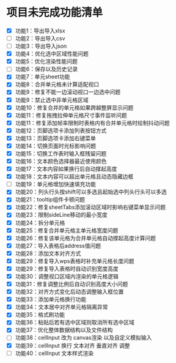 # 项目未完成功能清单

- [x] 功能1：导出导入xlsx
- [ ] 功能2：导出导入csv
- [ ] 功能3：导出导入json
- [x] 功能4：优化选中区域性能问题
- [x] 功能5：优化渲染性能问题
- [ ] 功能6：保存以及历史记录
- [x] 功能7：单元sheet功能
- [x] 功能8：合并单元格未计算适配视口
- [x] 功能9：修复不能一边滚动视口一边选中问题
- [x] 功能9：禁止选中非单元格区域
- [x] 功能10：修复合并的单元格如果跨越整屏显示问题
- [x] 功能11：修复拖拽拉伸单元格尺寸事件监听问题
- [x] 功能11：修复添加帧率限制时表格内有合并单元格时绘制抖动问题
- [x] 功能12：页脚选项卡添加列表按钮方式
- [x] 功能13：页脚选项卡添加右键菜单
- [x] 功能14：切换页面时光标影响问题
- [x] 功能15：切换工作表时输入框残留问题
- [x] 功能16：文本颜色选择器最近使用颜色
- [x] 功能17：文本内容如果换行后自动撑起高度
- [x] 功能18：文本内容可以超出单元格且动态隐藏边框
- [ ] 功能19：单元格增加快速填充功能
- [x] 功能20：列头行头按shift可以多选且起始选中列头行头可以多选
- [x] 功能21：tooltip组件卡顿问题
- [x] 功能22：修复sheetTabs添加滚动区域时影响右键菜单显示问题
- [x] 功能23：限制sideLine移动的最小宽度
- [x] 功能24：拆分单元格
- [x] 功能25：修复合并单元格主单元格宽度问题
- [x] 功能26：修复该单元格为合并单元格自动撑起高度计算问题
- [x] 功能27：导入表格后address值问题
- [x] 功能28：添加文本对齐方式
- [x] 功能29：修复导入wps表格时补充单元格长度问题
- [x] 功能29：修复导入表格时自动识别宽度高度
- [x] 功能30：调整视口区域内渲染的单元格逻辑
- [x] 功能31：修复调整比例后自动识别高度大小问题
- [x] 功能32：对齐方式变化后动态调整输入框位置
- [x] 功能33：添加单元格换行功能
- [x] 功能34：文本居中对齐单元格隔离异常
- [x] 功能35：格式刷功能
- [x] 功能36：粘贴后若有选中区域则取消所有选中区域
- [x] 功能37：优化整体数据结构以及文件结构
- [ ] 功能38：cellInput 改为 canvas渲染 以及自定义模拟输入
- [x] 功能39：cellInput 换行 文本对齐 垂直对齐 调整
- [ ] 功能40：cellInput 文本样式渲染
